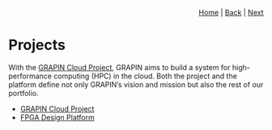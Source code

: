 <p align="right">
<a href="README.md">Home</a> | <a href="how-we-work.md">Back</a> | <a href="strategy.md">Next</a>
</p>

# Projects

With the [GRAPIN Cloud Project](https://github.com/grapin/grapin-cloud-handbook), GRAPIN aims to build a system for high-performance computing (HPC) in the cloud. Both the project and the platform define not only GRAPIN’s vision and mission but also the rest of our portfolio.

* [GRAPIN Cloud Project](https://github.com/grapin/grapin-cloud-handbook)
* [FPGA Design Platform](https://github.com/grapin/fpga-design-platform)